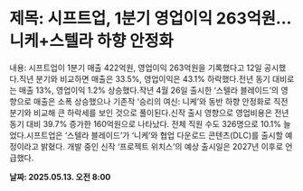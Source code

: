 # **제목: 시프트업, 1분기 영업이익 263억원… 니케+스텔라 하향 안정화**

  내용: 시프트업이 1분기 매출 422억원, 영업이익 263억원을 기록했다고 12일 공시했다.직년 분기와 비교하면 매출은 33.5%, 영업이익은 43.1% 하락했다.전년 동기 대비로는 매출 13%, 영업이익 1.2% 상승했다.작년 4월 26일 출시한 ‘스텔라 블레이드’의 영향으로 매출은 소폭 상승했으나 기존작 ‘승리의 여신: 니케’와 동반 하향 안정화로 직전 분기와 비교해 큰 하락세를 보인 것으로 풀이된다.신작 출시 영향으로 영업비용은 전년 동기 대비 39.7% 증가한 160억원으로 나타났다. 전체 직원 수도 326명으로 10.1% 늘었다.시프트업은 ‘스텔라 블레이드’가 ‘니케’와 협업 다운로드 콘텐츠(DLC)를 출시할 예정이라고 밝혔다. 개발 중인 신작 ‘프로젝트 위치스’의 예상 출시일은 2027년 이후로 언급했다.

  **날짜: 2025.05.13. 오전 8:00**